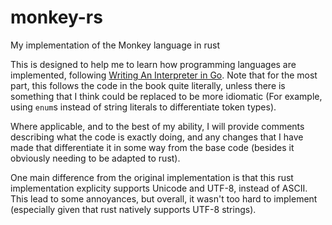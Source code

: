 # monkey-rs

My implementation of the Monkey language in rust

This is designed to help me to learn how programming languages are implemented, following [Writing An Interpreter in Go](https://interpreterbook.com/). Note that for the most part, this follows the code in the book quite literally, unless there is something that I think could be replaced to be more idiomatic (For example, using `enum`s instead of string literals to differentiate token types).

Where applicable, and to the best of my ability, I will provide comments describing what the code is exactly doing, and any changes that I have made that differentiate it in some way from the base code (besides it obviously needing to be adapted to rust).

One main difference from the original implementation is that this rust implementation explicity supports Unicode and UTF-8, instead of ASCII. This lead to some annoyances, but overall, it wasn't too hard to implement (especially given that rust natively supports UTF-8 strings).
